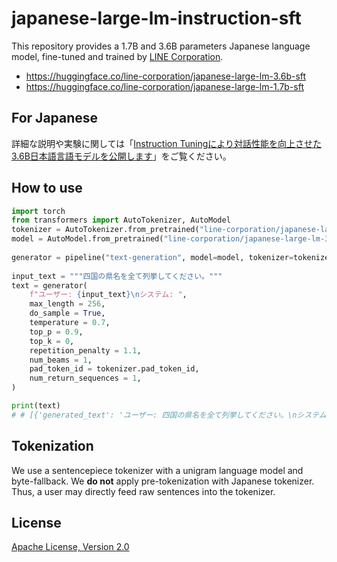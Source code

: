 # japanese-large-lm-instruction-sft

This repository provides a 1.7B and 3.6B parameters Japanese language model, fine-tuned and trained by [LINE Corporation](https://linecorp.com/ja/).

- https://huggingface.co/line-corporation/japanese-large-lm-3.6b-sft
- https://huggingface.co/line-corporation/japanese-large-lm-1.7b-sft

## For Japanese

詳細な説明や実験に関しては「[Instruction Tuningにより対話性能を向上させた3.6B日本語言語モデルを公開します](https://engineering.linecorp.com/ja/blog/3.6b-japanese-language-model-with-improved-dialog-performance-by-instruction-tuning)」をご覧ください。

## How to use

```python
import torch
from transformers import AutoTokenizer, AutoModel
tokenizer = AutoTokenizer.from_pretrained("line-corporation/japanese-large-lm-3.6b-sft", use_fast=False)
model = AutoModel.from_pretrained("line-corporation/japanese-large-lm-3.6b-sft")
 
generator = pipeline("text-generation", model=model, tokenizer=tokenizer, device=0)
 
input_text = """四国の県名を全て列挙してください。"""
text = generator(
    f"ユーザー: {input_text}\nシステム: ",
    max_length = 256,
    do_sample = True,
    temperature = 0.7,
    top_p = 0.9,
    top_k = 0,
    repetition_penalty = 1.1,
    num_beams = 1,
    pad_token_id = tokenizer.pad_token_id,
    num_return_sequences = 1,
)

print(text)
# # [{'generated_text': 'ユーザー: 四国の県名を全て列挙してください。\nシステム:  高知県、徳島県、香川県、愛媛県'}]
```

## Tokenization

We use a sentencepiece tokenizer with a unigram language model and byte-fallback.
We **do not** apply pre-tokenization with Japanese tokenizer.
Thus, a user may directly feed raw sentences into the tokenizer.


## License

[Apache License, Version 2.0](https://www.apache.org/licenses/LICENSE-2.0)
